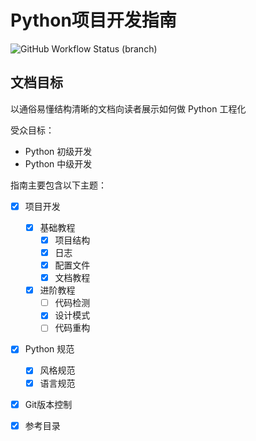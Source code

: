 # Python项目开发指南

![GitHub Workflow Status (branch)](https://img.shields.io/github/workflow/status/Sakura4036/PythonGuide/guide/main?style=flat-square)

## 文档目标

以通俗易懂结构清晰的文档向读者展示如何做 Python 工程化

受众目标：

  - Python 初级开发
  - Python 中级开发

指南主要包含以下主题：

  - [x] 项目开发
    - [x] 基础教程
      - [x] 项目结构
	  - [x] 日志
	  - [x] 配置文件
	  - [x] 文档教程
    - [x] 进阶教程
      - [ ] 代码检测
      - [x] 设计模式
      - [ ] 代码重构

  - [x] Python 规范
    - [x] 风格规范
    - [x] 语言规范
  - [x] Git版本控制
  - [x] 参考目录


